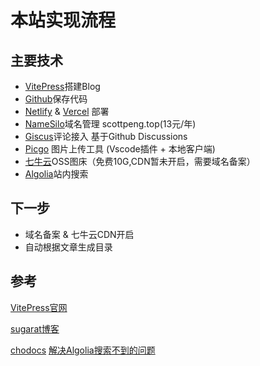 # 本站实现流程

## 主要技术

- [VitePress](https://vitepress.dev/)搭建Blog
- [Github](https://www.github.com)保存代码
- [Netlify](https://www.netlify.com) & [Vercel](https://www.vercel.com) 部署
- [NameSilo]()域名管理 scottpeng.top(13元/年)
- [Giscus](https://giscus.app)评论接入 基于Github Discussions
- [Picgo](https://molunerfinn.com/PicGo/) 图片上传工具 (Vscode插件 + 本地客户端)
- [七牛云](https://www.qiniu.com/)OSS图床（免费10G,CDN暂未开启，需要域名备案）
- [Algolia](https://www.algolia.com/)站内搜索

## 下一步

- 域名备案 & 七牛云CDN开启
- 自动根据文章生成目录
  

## 参考

[VitePress官网](https://vitepress.dev)

[sugarat博客](http://sugarat.top)

[chodocs](https://chodocs.cn)
[解决Algolia搜索不到的问题](https://zhuanlan.zhihu.com/p/645455037)
